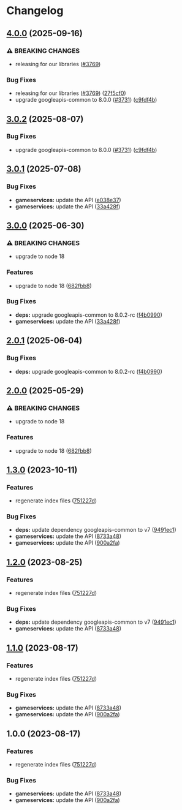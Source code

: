 # Changelog

## [4.0.0](https://github.com/googleapis/google-api-nodejs-client/compare/gameservices-v3.0.1...gameservices-v4.0.0) (2025-09-16)


### ⚠ BREAKING CHANGES

* releasing for our libraries ([#3769](https://github.com/googleapis/google-api-nodejs-client/issues/3769))

### Bug Fixes

* releasing for our libraries ([#3769](https://github.com/googleapis/google-api-nodejs-client/issues/3769)) ([27f5cf0](https://github.com/googleapis/google-api-nodejs-client/commit/27f5cf0a0190a5e8e8bf970f7a7cf77c409f093e))
* upgrade googleapis-common to 8.0.0  ([#3731](https://github.com/googleapis/google-api-nodejs-client/issues/3731)) ([c9fdf4b](https://github.com/googleapis/google-api-nodejs-client/commit/c9fdf4b34d6c9bcf608eee35dd281d4680be9797))

## [3.0.2](https://github.com/googleapis/google-api-nodejs-client/compare/gameservices-v3.0.1...gameservices-v3.0.2) (2025-08-07)


### Bug Fixes

* upgrade googleapis-common to 8.0.0  ([#3731](https://github.com/googleapis/google-api-nodejs-client/issues/3731)) ([c9fdf4b](https://github.com/googleapis/google-api-nodejs-client/commit/c9fdf4b34d6c9bcf608eee35dd281d4680be9797))

## [3.0.1](https://github.com/googleapis/google-api-nodejs-client/compare/gameservices-v3.0.0...gameservices-v3.0.1) (2025-07-08)


### Bug Fixes

* **gameservices:** update the API ([e038e37](https://github.com/googleapis/google-api-nodejs-client/commit/e038e373b05eecedf6ce001a281c730531f927f3))
* **gameservices:** update the API ([33a428f](https://github.com/googleapis/google-api-nodejs-client/commit/33a428f62885597ce1f1f9aff87ae93a4b9b845e))

## [3.0.0](https://github.com/googleapis/google-api-nodejs-client/compare/gameservices-v2.0.1...gameservices-v3.0.0) (2025-06-30)


### ⚠ BREAKING CHANGES

* upgrade to node 18

### Features

* upgrade to node 18 ([682fbb8](https://github.com/googleapis/google-api-nodejs-client/commit/682fbb869189ae92b3e9a194d37d0548af0c1f92))


### Bug Fixes

* **deps:** upgrade googleapis-common to 8.0.2-rc ([f4b0990](https://github.com/googleapis/google-api-nodejs-client/commit/f4b099071040cfbcfe4a2e7d487d45ee93b369e0))
* **gameservices:** update the API ([33a428f](https://github.com/googleapis/google-api-nodejs-client/commit/33a428f62885597ce1f1f9aff87ae93a4b9b845e))

## [2.0.1](https://github.com/googleapis/google-api-nodejs-client/compare/gameservices-v2.0.0...gameservices-v2.0.1) (2025-06-04)


### Bug Fixes

* **deps:** upgrade googleapis-common to 8.0.2-rc ([f4b0990](https://github.com/googleapis/google-api-nodejs-client/commit/f4b099071040cfbcfe4a2e7d487d45ee93b369e0))

## [2.0.0](https://github.com/googleapis/google-api-nodejs-client/compare/gameservices-v1.3.0...gameservices-v2.0.0) (2025-05-29)


### ⚠ BREAKING CHANGES

* upgrade to node 18

### Features

* upgrade to node 18 ([682fbb8](https://github.com/googleapis/google-api-nodejs-client/commit/682fbb869189ae92b3e9a194d37d0548af0c1f92))

## [1.3.0](https://github.com/googleapis/google-api-nodejs-client/compare/gameservices-v1.2.0...gameservices-v1.3.0) (2023-10-11)


### Features

* regenerate index files ([751227d](https://github.com/googleapis/google-api-nodejs-client/commit/751227d3926c946b5db5edb58f0086e074a61169))


### Bug Fixes

* **deps:** update dependency googleapis-common to v7 ([9491ec1](https://github.com/googleapis/google-api-nodejs-client/commit/9491ec1cdc3c413e7d73edcfcd59cf5c28a7c855))
* **gameservices:** update the API ([8733a48](https://github.com/googleapis/google-api-nodejs-client/commit/8733a48c00fdc2488e9b9804f156384ed24ed5bb))
* **gameservices:** update the API ([900a2fa](https://github.com/googleapis/google-api-nodejs-client/commit/900a2fac5c1d6a2bcbb4fefe2fe745a3e8aef1fa))

## [1.2.0](https://github.com/googleapis/google-api-nodejs-client/compare/gameservices-v1.1.0...gameservices-v1.2.0) (2023-08-25)


### Features

* regenerate index files ([751227d](https://github.com/googleapis/google-api-nodejs-client/commit/751227d3926c946b5db5edb58f0086e074a61169))


### Bug Fixes

* **deps:** update dependency googleapis-common to v7 ([9491ec1](https://github.com/googleapis/google-api-nodejs-client/commit/9491ec1cdc3c413e7d73edcfcd59cf5c28a7c855))
* **gameservices:** update the API ([8733a48](https://github.com/googleapis/google-api-nodejs-client/commit/8733a48c00fdc2488e9b9804f156384ed24ed5bb))

## [1.1.0](https://github.com/googleapis/google-api-nodejs-client/compare/gameservices-v1.0.0...gameservices-v1.1.0) (2023-08-17)


### Features

* regenerate index files ([751227d](https://github.com/googleapis/google-api-nodejs-client/commit/751227d3926c946b5db5edb58f0086e074a61169))


### Bug Fixes

* **gameservices:** update the API ([8733a48](https://github.com/googleapis/google-api-nodejs-client/commit/8733a48c00fdc2488e9b9804f156384ed24ed5bb))
* **gameservices:** update the API ([900a2fa](https://github.com/googleapis/google-api-nodejs-client/commit/900a2fac5c1d6a2bcbb4fefe2fe745a3e8aef1fa))

## 1.0.0 (2023-08-17)


### Features

* regenerate index files ([751227d](https://github.com/googleapis/google-api-nodejs-client/commit/751227d3926c946b5db5edb58f0086e074a61169))


### Bug Fixes

* **gameservices:** update the API ([8733a48](https://github.com/googleapis/google-api-nodejs-client/commit/8733a48c00fdc2488e9b9804f156384ed24ed5bb))
* **gameservices:** update the API ([900a2fa](https://github.com/googleapis/google-api-nodejs-client/commit/900a2fac5c1d6a2bcbb4fefe2fe745a3e8aef1fa))
